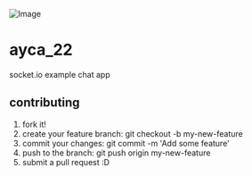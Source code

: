 ![Image](http://galeri.uludagsozluk.com/34/ay%C3%A7a-22-%C5%9Fimdi-kamera-a%C3%A7t%C4%B1_33248.jpg)

# ayca_22

socket.io example chat app

## contributing

1. fork it!
2. create your feature branch: git checkout -b my-new-feature
3. commit your changes: git commit -m 'Add some feature'
4. push to the branch: git push origin my-new-feature
5. submit a pull request :D